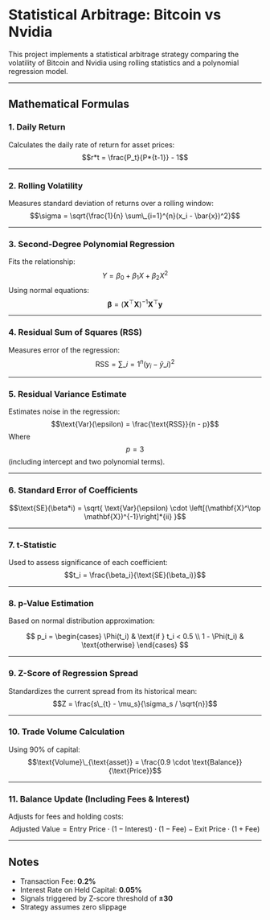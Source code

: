 # Statistical Arbitrage: Bitcoin vs Nvidia

This project implements a statistical arbitrage strategy comparing the volatility of Bitcoin and Nvidia using rolling statistics and a polynomial regression model.

---

## Mathematical Formulas

### 1. **Daily Return**

Calculates the daily rate of return for asset prices:
$$r*t = \frac{P_t}{P*{t-1}} - 1$$

---

### 2. **Rolling Volatility**

Measures standard deviation of returns over a rolling window:
$$\sigma = \sqrt{\frac{1}{n} \sum\_{i=1}^{n}(x_i - \bar{x})^2}$$

---

### 3. **Second-Degree Polynomial Regression**

Fits the relationship:
$$Y = \beta_0 + \beta_1 X + \beta_2 X^2$$
Using normal equations:
$$\boldsymbol{\beta} = (\mathbf{X}^\top \mathbf{X})^{-1} \mathbf{X}^\top \mathbf{y}$$

---

### 4. **Residual Sum of Squares (RSS)**

Measures error of the regression:
$$\text{RSS} = \sum\_{i=1}^{n} (y_i - \hat{y}\_i)^2$$

---

### 5. **Residual Variance Estimate**

Estimates noise in the regression:
$$\text{Var}(\epsilon) = \frac{\text{RSS}}{n - p}$$
Where $$p = 3$$ (including intercept and two polynomial terms).

---

### 6. **Standard Error of Coefficients**

$$\text{SE}(\beta*i) = \sqrt{ \text{Var}(\epsilon) \cdot \left[(\mathbf{X}^\top \mathbf{X})^{-1}\right]*{ii} }$$

---

### 7. **t-Statistic**

Used to assess significance of each coefficient:
$$t_i = \frac{\beta_i}{\text{SE}(\beta_i)}$$

---

### 8. **p-Value Estimation**

Based on normal distribution approximation:

$$
p_i = \begin{cases}
\Phi(t_i) & \text{if } t_i < 0.5 \\
1 - \Phi(t_i) & \text{otherwise}
\end{cases}
$$

---

### 9. **Z-Score of Regression Spread**

Standardizes the current spread from its historical mean:
$$Z = \frac{s\_{t} - \mu_s}{\sigma_s / \sqrt{n}}$$

---

### 10. **Trade Volume Calculation**

Using 90% of capital:
$$\text{Volume}\_{\text{asset}} = \frac{0.9 \cdot \text{Balance}}{\text{Price}}$$

---

### 11. **Balance Update (Including Fees & Interest)**

Adjusts for fees and holding costs:
$$\text{Adjusted Value} = \text{Entry Price} \cdot (1 - \text{Interest}) \cdot (1 - \text{Fee}) - \text{Exit Price} \cdot (1 + \text{Fee})$$

---

## Notes

- Transaction Fee: **0.2%**
- Interest Rate on Held Capital: **0.05%**
- Signals triggered by Z-score threshold of **±30**
- Strategy assumes zero slippage
